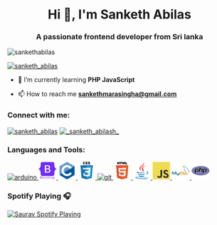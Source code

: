 <h1 align="center">Hi 👋, I'm Sanketh Abilas</h1>
<h3 align="center">A passionate frontend developer from Sri lanka</h3>

<p align="left"> <img src="https://komarev.com/ghpvc/?username=sankethabilas&label=Profile%20views&color=0e75b6&style=flat" alt="sankethabilas" /> </p>

<p align="left"> <a href="https://twitter.com/sanketh_abilas" target="blank"><img src="https://img.shields.io/twitter/follow/sanketh_abilas?logo=twitter&style=for-the-badge" alt="sanketh_abilas" /></a> </p>

- 🌱 I’m currently learning **PHP JavaScript**

- 📫 How to reach me **sankethmarasingha@gmail.com**

<h3 align="left">Connect with me:</h3>
<p align="left">
<a href="https://twitter.com/sanketh_abilas" target="blank"><img align="center" src="https://raw.githubusercontent.com/rahuldkjain/github-profile-readme-generator/master/src/images/icons/Social/twitter.svg" alt="sanketh_abilas" height="30" width="40" /></a>
<a href="https://instagram.com/_sanketh_abilash_" target="blank"><img align="center" src="https://raw.githubusercontent.com/rahuldkjain/github-profile-readme-generator/master/src/images/icons/Social/instagram.svg" alt="_sanketh_abilash_" height="30" width="40" /></a>
</p>

<h3 align="left">Languages and Tools:</h3>
<p align="left"> <a href="https://www.arduino.cc/" target="_blank" rel="noreferrer"> <img src="https://cdn.worldvectorlogo.com/logos/arduino-1.svg" alt="arduino" width="40" height="40"/> </a> <a href="https://getbootstrap.com" target="_blank" rel="noreferrer"> <img src="https://raw.githubusercontent.com/devicons/devicon/master/icons/bootstrap/bootstrap-plain-wordmark.svg" alt="bootstrap" width="40" height="40"/> </a> <a href="https://www.cprogramming.com/" target="_blank" rel="noreferrer"> <img src="https://raw.githubusercontent.com/devicons/devicon/master/icons/c/c-original.svg" alt="c" width="40" height="40"/> </a> <a href="https://www.w3schools.com/css/" target="_blank" rel="noreferrer"> <img src="https://raw.githubusercontent.com/devicons/devicon/master/icons/css3/css3-original-wordmark.svg" alt="css3" width="40" height="40"/> </a> <a href="https://git-scm.com/" target="_blank" rel="noreferrer"> <img src="https://www.vectorlogo.zone/logos/git-scm/git-scm-icon.svg" alt="git" width="40" height="40"/> </a> <a href="https://www.w3.org/html/" target="_blank" rel="noreferrer"> <img src="https://raw.githubusercontent.com/devicons/devicon/master/icons/html5/html5-original-wordmark.svg" alt="html5" width="40" height="40"/> </a> <a href="https://www.java.com" target="_blank" rel="noreferrer"> <img src="https://raw.githubusercontent.com/devicons/devicon/master/icons/java/java-original.svg" alt="java" width="40" height="40"/> </a> <a href="https://developer.mozilla.org/en-US/docs/Web/JavaScript" target="_blank" rel="noreferrer"> <img src="https://raw.githubusercontent.com/devicons/devicon/master/icons/javascript/javascript-original.svg" alt="javascript" width="40" height="40"/> </a> <a href="https://www.mysql.com/" target="_blank" rel="noreferrer"> <img src="https://raw.githubusercontent.com/devicons/devicon/master/icons/mysql/mysql-original-wordmark.svg" alt="mysql" width="40" height="40"/> </a> <a href="https://www.php.net" target="_blank" rel="noreferrer"> <img src="https://raw.githubusercontent.com/devicons/devicon/master/icons/php/php-original.svg" alt="php" width="40" height="40"/> </a> </p>

<h3 id="spotify-playing-">Spotify Playing 🎧</h3>
<p>
  <a href="https://open.spotify.com/user/u72bkq9pkwey82nfg4vshg377">
   <img src="https://spotify-now-playing-sauravchamoli17.vercel.app/api/spotify-playing" alt="Saurav Spotify Playing" width="350" />
  </a>
</p>




